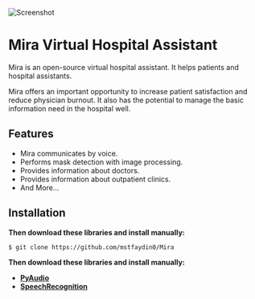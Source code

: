 
![Screenshot](https://user-images.githubusercontent.com/86302576/171482406-553009bf-4f10-4eb0-8018-c4597d7d38a5.png)

# Mira Virtual Hospital Assistant

Mira is an open-source virtual hospital assistant. It helps patients and hospital assistants.
  
Mira offers an important opportunity to increase patient satisfaction and reduce physician burnout.
It also has the potential to manage the basic information need in the hospital well.
  

## Features

* Mira communicates by voice.
* Performs mask detection with image processing.
* Provides information about doctors.
* Provides information about outpatient clinics.
* And More...


## Installation

**Then download these libraries and install manually:**
```
$ git clone https://github.com/mstfaydin0/Mira
```
**Then download these libraries and install manually:**
* [**PyAudio**](https://pypi.org/project/PyAudio/)
* [**SpeechRecognition**](https://pypi.org/project/SpeechRecognition/)

